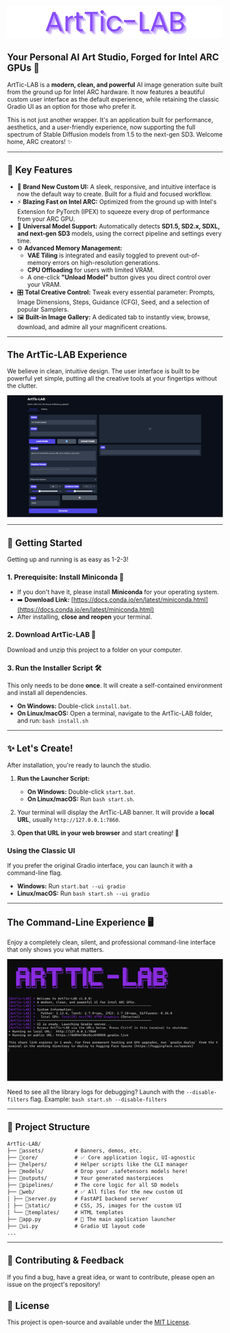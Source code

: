 <p align="center">
  <img src="assets/Banner.png" alt="ArtTic-LAB Banner"/>
</p>

## Your Personal AI Art Studio, Forged for Intel ARC GPUs 🚀

ArtTic-LAB is a **modern, clean, and powerful** AI image generation suite built from the ground up for Intel ARC hardware. It now features a beautiful custom user interface as the default experience, while retaining the classic Gradio UI as an option for those who prefer it.

This is not just another wrapper. It's an application built for performance, aesthetics, and a user-friendly experience, now supporting the full spectrum of Stable Diffusion models from 1.5 to the next-gen SD3. Welcome home, ARC creators! ✨

---

## 🌟 Key Features

- 🎨 **Brand New Custom UI:** A sleek, responsive, and intuitive interface is now the default way to create. Built for a fluid and focused workflow.
- ⚡ **Blazing Fast on Intel ARC:** Optimized from the ground up with Intel's Extension for PyTorch (IPEX) to squeeze every drop of performance from your ARC GPU.
- 🧠 **Universal Model Support:** Automatically detects **SD1.5, SD2.x, SDXL, and next-gen SD3** models, using the correct pipeline and settings every time.
- ⚙️ **Advanced Memory Management:**
  - **VAE Tiling** is integrated and easily toggled to prevent out-of-memory errors on high-resolution generations.
  - **CPU Offloading** for users with limited VRAM.
  - A one-click **"Unload Model"** button gives you direct control over your VRAM.
- 🎛️ **Total Creative Control:** Tweak every essential parameter: Prompts, Image Dimensions, Steps, Guidance (CFG), Seed, and a selection of popular Samplers.
- 🖼️ **Built-in Image Gallery:** A dedicated tab to instantly view, browse, download, and admire all your magnificent creations.

---

## The ArtTic-LAB Experience

We believe in clean, intuitive design. The user interface is built to be powerful yet simple, putting all the creative tools at your fingertips without the clutter.

<p align-center">
  <img src="assets/GUI.png" alt="ArtTic-LAB User Interface"/>
</p>

---

## 🚀 Getting Started

Getting up and running is as easy as 1-2-3!

### 1. Prerequisite: Install Miniconda 🐍

- If you don't have it, please install **Miniconda** for your operating system.
- ➡️ **Download Link:** [https://docs.conda.io/en/latest/miniconda.html](https://docs.conda.io/en/latest/miniconda.html)
- After installing, **close and reopen** your terminal.

### 2. Download ArtTic-LAB 📂

Download and unzip this project to a folder on your computer.

### 3. Run the Installer Script 🛠️

This only needs to be done **once**. It will create a self-contained environment and install all dependencies.

- **On Windows:** Double-click `install.bat`.
- **On Linux/macOS:** Open a terminal, navigate to the ArtTic-LAB folder, and run: `bash install.sh`

---

## ✨ Let's Create!

After installation, you're ready to launch the studio.

1.  **Run the Launcher Script:**
    - **On Windows:** Double-click `start.bat`.
    - **On Linux/macOS:** Run `bash start.sh`.

2.  Your terminal will display the ArtTic-LAB banner. It will provide a **local URL**, usually `http://127.0.0.1:7860`.

3.  **Open that URL in your web browser** and start creating! 🎉

### Using the Classic UI

If you prefer the original Gradio interface, you can launch it with a command-line flag.

- **Windows:** Run `start.bat --ui gradio`
- **Linux/macOS:** Run `bash start.sh --ui gradio`

---

## The Command-Line Experience 🖥️

Enjoy a completely clean, silent, and professional command-line interface that only shows you what matters.

<p align="center">
  <img src="assets/CLI.png" alt="ArtTic-LAB CLI" />
</p>

Need to see all the library logs for debugging? Launch with the `--disable-filters` flag. Example: `bash start.sh --disable-filters`

---

## 📂 Project Structure

```
ArtTic-LAB/
├── 📁assets/          # Banners, demos, etc.
├── 📁core/            # ✅ Core application logic, UI-agnostic
├── 📁helpers/         # Helper scripts like the CLI manager
├── 📁models/          # Drop your .safetensors models here!
├── 📁outputs/         # Your generated masterpieces
├── 📁pipelines/       # The core logic for all SD models
├── 📁web/             # ✅ All files for the new custom UI
│ ├── 📜server.py      # FastAPI backend server
│ ├── 📁static/        # CSS, JS, images for the custom UI
│ └── 📁templates/     # HTML templates
├── 📜app.py           # 🚀 The main application launcher
├── 📜ui.py            # Gradio UI layout code
...
```
---

## 🤝 Contributing & Feedback

If you find a bug, have a great idea, or want to contribute, please open an issue on the project's repository!

## 📜 License

This project is open-source and available under the [MIT License](LICENSE).